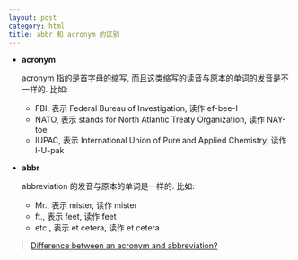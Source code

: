 ```yaml
---
layout: post
category: html
title: abbr 和 acronym 的区别
---
```

- **acronym**

    acronym 指的是首字母的缩写, 而且这类缩写的读音与原本的单词的发音是不一样的. 比如:

    - FBI, 表示 Federal Bureau of Investigation, 读作 ef-bee-I
    - NATO, 表示 stands for North Atlantic Treaty Organization, 读作 NAY-toe
    - IUPAC, 表示 International Union of Pure and Applied Chemistry, 读作 I-U-pak

- **abbr**

    abbreviation 的发音与原本的单词是一样的. 比如:

    - Mr., 表示 mister, 读作 mister
    - ft., 表示 feet, 读作 feet
    - etc., 表示 et cetera, 读作 et cetera

> [Difference between an acronym and abbreviation?](http://english.stackexchange.com/questions/3755/difference-between-an-acronym-and-abbreviation)
